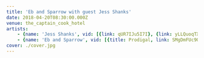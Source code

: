 ```yaml
---
title: 'Eb and Sparrow with guest Jess Shanks'
date: 2018-04-20T08:30:00.000Z
venue: the_captain_cook_hotel
artists:
    - {name: 'Jess Shanks', vid: [{link: qUR7IJu5I7I}, {link: yLLQuoqTX4Q}]}
    - {name: 'Eb and Sparrow', vid: [{title: Prodigal, link: SMgDmFUc9OU}, {title: Liberator, link: hhkYaUSF5vs}, {title: Working, link: Si-g6Af73zw}]}
cover: ./cover.jpg
---
```

